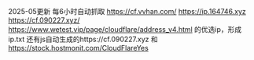 2025-05更新
每6小时自动抓取
https://cf.vvhan.com/
https://ip.164746.xyz
https://cf.090227.xyz/
https://www.wetest.vip/page/cloudflare/address_v4.html
的优选ip，形成ip.txt 
还有js自动生成的https://cf.090227.xyz 和
https://stock.hostmonit.com/CloudFlareYes
